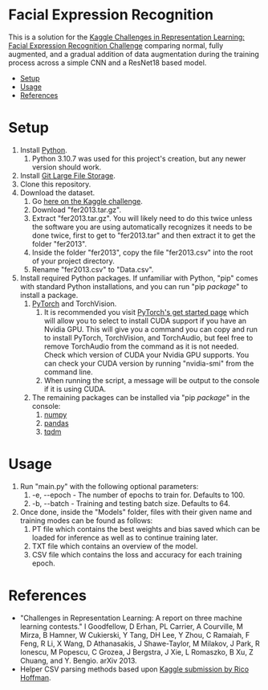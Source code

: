 # Facial Expression Recognition

This is a solution for the [Kaggle Challenges in Representation Learning: Facial Expression Recognition Challenge](https://www.kaggle.com/competitions/challenges-in-representation-learning-facial-expression-recognition-challenge "Kaggle Challenges in Representation Learning: Facial Expression Recognition Challenge") comparing normal, fully augmented, and a gradual addition of data augmentation during the training process across a simple CNN and a ResNet18 based model.

- [Setup](#setup "Setup")
- [Usage](#usage "Usage")
- [References](#references "References")

# Setup

1. Install [Python](https://www.python.org "Python").
   1. Python 3.10.7 was used for this project's creation, but any newer version should work.
2. Install [Git Large File Storage](https://git-lfs.com "Git Large File Storage").
3. Clone this repository.
4. Download the dataset.
   1. Go [here on the Kaggle challenge](https://www.kaggle.com/competitions/challenges-in-representation-learning-facial-expression-recognition-challenge/data?select=fer2013.tar.gz "Kaggle Dataset").
   2. Download "fer2013.tar.gz".
   3. Extract "fer2013.tar.gz". You will likely need to do this twice unless the software you are using automatically recognizes it needs to be done twice, first to get to "fer2013.tar" and then extract it to get the folder "fer2013".
   4. Inside the folder "fer2013", copy the file "fer2013.csv" into the root of your project directory.
   5. Rename "fer2013.csv" to "Data.csv".
4. Install required Python packages. If unfamiliar with Python, "pip" comes with standard Python installations, and you can run "pip *package*" to install a package.
   1. [PyTorch](https://pytorch.org "PyTorch") and TorchVision.
      1. It is recommended you visit [PyTorch's get started page](https://pytorch.org/get-started/locally "PyTorch Get Started") which will allow you to select to install CUDA support if you have an Nvidia GPU. This will give you a command you can copy and run to install PyTorch, TorchVision, and TorchAudio, but feel free to remove TorchAudio from the command as it is not needed. Check which version of CUDA your Nvidia GPU supports. You can check your CUDA version by running "nvidia-smi" from the command line.
      2. When running the script, a message will be output to the console if it is using CUDA.
   2. The remaining packages can be installed via "pip *package*" in the console:
      1. [numpy](https://numpy.org "numpy")
      2. [pandas](https://pandas.pydata.org "pandas")
      3. [tqdm](https://github.com/tqdm/tqdm "tqdm")

# Usage

1. Run "main.py" with the following optional parameters:
   1. -e, --epoch - The number of epochs to train for. Defaults to 100.
   2. -b, --batch - Training and testing batch size. Defaults to 64.
2. Once done, inside the "Models" folder, files with their given name and training modes can be found as follows:
   1. PT file which contains the best weights and bias saved which can be loaded for inference as well as to continue training later.
   2. TXT file which contains an overview of the model. 
   3. CSV file which contains the loss and accuracy for each training epoch.

# References

- "Challenges in Representation Learning: A report on three machine learning contests." I Goodfellow, D Erhan, PL Carrier, A Courville, M Mirza, B Hamner, W Cukierski, Y Tang, DH Lee, Y Zhou, C Ramaiah, F Feng, R Li, X Wang, D Athanasakis, J Shawe-Taylor, M Milakov, J Park, R Ionescu, M Popescu, C Grozea, J Bergstra, J Xie, L Romaszko, B Xu, Z Chuang, and Y. Bengio. arXiv 2013.
- Helper CSV parsing methods based upon [Kaggle submission by Rico Hoffman](https://www.kaggle.com/code/drcapa/facial-expression-eda-cnn "Rico Hoffman Challenges in Representation Learning: Facial Expression Recognition Challenge").
